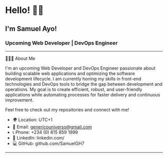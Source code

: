 # Hello! 👋🏽

## I'm Samuel Ayo!

### Upcoming Web Developer | DevOps Engineer

***

👩🏽‍💻 About Me

I'm an upcoming Web Developer and DevOps Engineer passionate about building scalable web applications and optimizing the software development lifecycle. I am currently honing my skills in front-end technologies and DevOps tools to bridge the gap between development and operations. My goal is to create efficient, robust, and user-friendly applications while automating processes for faster delivery and continuous improvement.

Feel free to check out my repositories and connect with me!

* 🌍 Location: UTC+1  
* 📧 Email: genericouniverso@gmail.com  
* 📞 Phone: +234 (0) 815 859 1999  
* 💼 LinkedIn: linkedin.com/  
* 💻 GitHub: github.com/SamuelGH7

***
